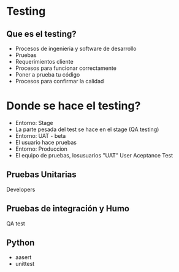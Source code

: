 # Testing

## Que es el testing?

- Procesos de ingenieria y software de desarrollo
- Pruebas
- Requerimientos cliente
- Procesos para funcionar correctamente
- Poner a prueba tu código
- Procesos para confirmar la calidad

# Donde se hace el testing?

- Entorno: Stage
- La parte pesada del test se hace en el stage (QA testing)
- Entorno: UAT - beta 
- El usuario hace pruebas
- Entorno: Produccion
- El equipo de pruebas, losusuarios "UAT" User Aceptance Test

## Pruebas Unitarias

Developers


## Pruebas de integración y Humo 

QA test


## Python

- aasert 
- unittest
